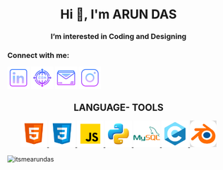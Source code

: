 <html>
  <head>
  </head>
  <body>
    <h1 align="center"font-size= "3rem" color= "white" transition= "transform 0.3s ease" >Hi 👋, I'm ARUN DAS</h1>
<h3  align="center">I’m interested in Coding and Designing</h3>

<h3 align="left">Connect with me:</h3>
<p align="left">
<a href="https://www.linkedin.com/in/itsmearundas-kunnel/" target="blank"><img align="center" src="./images/icon-linkedin.png" alt="itsmearundas" height="50" width="50" /></a>
<a href="https://itsmearundas.github.io/myweb/" target="blank"><img align="center" src="./images/icon-website.png" alt="itsmearundas" height="50" width="50" /></a>
<a href=mailto:"itsmearundasofficial@gmail.com" target="blank"><img align="center" src="./images/icon-email.png" alt="itsmearundas" height="50" width="50" /></a>
<a href="https://instagram.com/itsmearundas" target="blank"><img align="center" src="./images/icon-instagram.png" alt="itsmearundas" height="50" width="50" /></a>
</p>

<h2 align="center"> LANGUAGE-  TOOLS</h2>
<p class="skills" align="center">
   <a href="https://www.w3.org/html/" target="_blank" rel="noreferrer"> <img src="./images/icon-html.png" alt="html5" width="60" height="60"/> </a> 
     <a href="https://www.w3schools.com/css/" target="_blank" rel="noreferrer"> <img src="./images/icon-css.png" alt="css3" width="60" height="60"/> </a>
    <a href="https://developer.mozilla.org/en-US/docs/Web/JavaScript" target="_blank" rel="noreferrer"> <img src="./images/icon-js.png" alt="javascript" width="60" height="60"/> </a>
    <a href="https://www.python.org" target="_blank" rel="noreferrer"> <img src="./images/icon-python.png" alt="python" width="60" height="60"/> </a>
    <a href="https://www.mysql.com/" target="_blank" rel="noreferrer"> <img src="./images/icon-mysql.png" alt="mysql" width="60" height="60"/> </a> 
    <a href="https://www.cprogramming.com/" target="_blank" rel="noreferrer"> <img src="./images/icon-c.png" alt="c"  width="60" height="60"/> </a>
    <a href="https://www.blender.org/" target="_blank" rel="noreferrer"> <img src="./images/icon-blender.png" alt="blender" width="60" height="60"/> </a>

<p><img align="center" src="https://github-readme-stats.vercel.app/api/top-langs?username=itsmearundas&show_icons=true&locale=en&layout=compact" alt="itsmearundas" /></p>

  </body>
</html>
